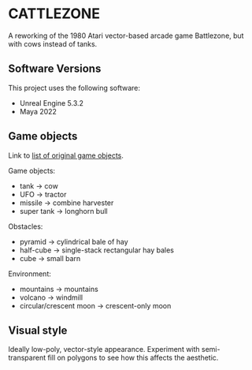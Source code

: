 
CATTLEZONE
==========

A reworking of the 1980 Atari vector-based arcade game Battlezone, but with cows instead of tanks.


Software Versions
-----------------

This project uses the following software:

  - Unreal Engine 5.3.2
  - Maya 2022


Game objects
------------

Link to [list of original game objects](https://www.retrogamedeconstructionzone.com/2020/04/battlezone-modelling-3-d-vector-baddies.html).

Game objects:

  * tank -> cow
  * UFO -> tractor
  * missile -> combine harvester
  * super tank -> longhorn bull

Obstacles:

  * pyramid -> cylindrical bale of hay
  * half-cube -> single-stack rectangular hay bales
  * cube -> small barn

Environment:

  * mountains -> mountains
  * volcano -> windmill
  * circular/crescent moon -> crescent-only moon


Visual style
------------

Ideally low-poly, vector-style appearance.  Experiment with semi-transparent fill on polygons to see how this affects the aesthetic.
